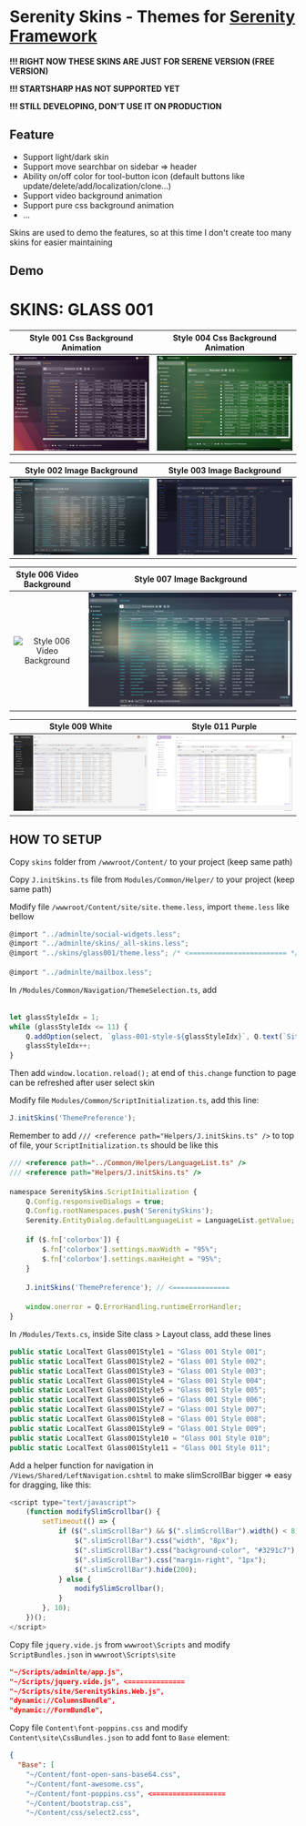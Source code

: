 # Serenity Skins - Themes for [Serenity Framework](https://github.com/volkanceylan/Serenity)

**!!! RIGHT NOW THESE SKINS ARE JUST FOR SERENE VERSION (FREE VERSION)**

**!!! STARTSHARP HAS NOT SUPPORTED YET**

**!!! STILL DEVELOPING, DON'T USE IT ON PRODUCTION**

## Feature
- Support light/dark skin
- Support move searchbar on sidebar => header 
- Ability on/off color for tool-button icon (default buttons like update/delete/add/localization/clone...)
- Support video background animation
- Support pure css background animation
- ...

Skins are used to demo the features, so at this time I don't create too many skins for easier maintaining

## Demo

# SKINS: GLASS 001

**Style 001 Css Background Animation**             |  **Style 004 Css Background Animation**
:-------------------------:|:-------------------------:
![Style 001 Css Background Animation](https://github.com/minhhungit/SerenitySkins/blob/main/assets/images/glass-001-ver2/style01.gif?raw=true)  |  ![Style 004 Css Background Animation](https://github.com/minhhungit/SerenitySkins/blob/main/assets/images/glass-001-ver2/style04.gif?raw=true)

**Style 002 Image Background**             |  **Style 003 Image Background**
:-------------------------:|:-------------------------:
![Style 002 Image Background](https://github.com/minhhungit/SerenitySkins/blob/main/assets/images/glass-001-ver2/img-003.jpg?raw=true)  |  ![Style 003 Image Background](https://github.com/minhhungit/SerenitySkins/blob/main/assets/images/glass-001-ver2/img-014.jpg?raw=true)

**Style 006 Video Background**             |  **Style 007 Image Background**
:-------------------------:|:-------------------------:
![Style 006 Video Background](https://github.com/minhhungit/SerenitySkins/blob/main/assets/images/glass-001-ver2/style06.gif?raw=true)  |  ![Style 007 Image Background](https://github.com/minhhungit/SerenitySkins/blob/main/assets/images/glass-001-ver2/img-009.jpg?raw=true)

**Style 009 White**             |  **Style 011 Purple**
:-------------------------:|:-------------------------:
![Style 009 White](https://github.com/minhhungit/SerenitySkins/blob/main/assets/images/glass-001-ver2/img-011.jpg?raw=true)  |  ![Style 011 Purple](https://github.com/minhhungit/SerenitySkins/blob/main/assets/images/glass-001-ver2/img-013.jpg?raw=true)


## HOW TO SETUP

Copy `skins` folder from `/wwwroot/Content/` to your project (keep same path)

Copy `J.initSkins.ts` file from `Modules/Common/Helper/` to your project (keep same path)

Modify file `/wwwroot/Content/site/site.theme.less`, import `theme.less` like bellow
```javascript
@import "../adminlte/social-widgets.less";
@import "../adminlte/skins/_all-skins.less";
@import "../skins/glass001/theme.less"; /* <======================== */

@import "../adminlte/mailbox.less";
```


In `/Modules/Common/Navigation/ThemeSelection.ts`, add 

```javascript

let glassStyleIdx = 1;
while (glassStyleIdx <= 11) {
	Q.addOption(select, `glass-001-style-${glassStyleIdx}`, Q.text(`Site.Layout.Glass001Style${glassStyleIdx}`));
	glassStyleIdx++;
}
```

Then add `window.location.reload();` at end of `this.change` function to page can be refreshed after user select skin

Modify file `Modules/Common/ScriptInitialization.ts`, add this line:
```javascript
J.initSkins('ThemePreference');
```

Remember to add `/// <reference path="Helpers/J.initSkins.ts" />` to top of file, your `ScriptInitialization.ts` should be like this

```javascript
/// <reference path="../Common/Helpers/LanguageList.ts" />
/// <reference path="Helpers/J.initSkins.ts" />

namespace SerenitySkins.ScriptInitialization {
    Q.Config.responsiveDialogs = true;
    Q.Config.rootNamespaces.push('SerenitySkins');
    Serenity.EntityDialog.defaultLanguageList = LanguageList.getValue;

    if ($.fn['colorbox']) {
        $.fn['colorbox'].settings.maxWidth = "95%";
        $.fn['colorbox'].settings.maxHeight = "95%";
    }

    J.initSkins('ThemePreference'); // <==============

    window.onerror = Q.ErrorHandling.runtimeErrorHandler;
}
```

In `/Modules/Texts.cs`, inside Site class > Layout class, add these lines
```csharp
public static LocalText Glass001Style1 = "Glass 001 Style 001";
public static LocalText Glass001Style2 = "Glass 001 Style 002";
public static LocalText Glass001Style3 = "Glass 001 Style 003";
public static LocalText Glass001Style4 = "Glass 001 Style 004";
public static LocalText Glass001Style5 = "Glass 001 Style 005";
public static LocalText Glass001Style6 = "Glass 001 Style 006";
public static LocalText Glass001Style7 = "Glass 001 Style 007";
public static LocalText Glass001Style8 = "Glass 001 Style 008";
public static LocalText Glass001Style9 = "Glass 001 Style 009";
public static LocalText Glass001Style10 = "Glass 001 Style 010";
public static LocalText Glass001Style11 = "Glass 001 Style 011";
```


Add a helper function for navigation in `/Views/Shared/LeftNavigation.cshtml` to make slimScrollBar bigger => easy for dragging, like this:
```javascript
<script type="text/javascript">
	(function modifySlimScrollbar() {
		setTimeout(() => {
			if ($(".slimScrollBar") && $(".slimScrollBar").width() < 8) {
				$(".slimScrollBar").css("width", "8px");
				$(".slimScrollBar").css("background-color", "#3291c7");
				$(".slimScrollBar").css("margin-right", "1px");
				$(".slimScrollBar").hide(200);
			} else {
				modifySlimScrollbar();
			}
		}, 10);
	})();
</script>
```

Copy file `jquery.vide.js` from `wwwroot\Scripts` and modify `ScriptBundles.json` in `wwwroot\Scripts\site`

```json
"~/Scripts/adminlte/app.js",
"~/Scripts/jquery.vide.js", <==============
"~/Scripts/site/SerenitySkins.Web.js",
"dynamic://ColumnsBundle",
"dynamic://FormBundle",
```

Copy file `Content\font-poppins.css` and modify `Content\site\CssBundles.json` to add font to `Base` element:

```json
{
  "Base": [
    "~/Content/font-open-sans-base64.css",
    "~/Content/font-awesome.css",
    "~/Content/font-poppins.css", <==================
    "~/Content/bootstrap.css",
    "~/Content/css/select2.css",
```
